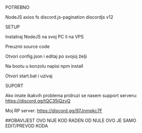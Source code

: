 POTREBNO

NodeJS
axios
fs
discord.js-pagination
discordjs v12

SETUP

Instaliraj NodeJS na svoj PC il na VPS

Preuzmi source code

Otvori config.json i editaj po svojoj želji

Na bootu u konzolu napisi npm install

Otvori start.bat i uzivaj

SUPORT

Ako imate ikakvih problema pridruzi se nasem support serveru: https://discord.gg/tQC35jQzvQ

Moj RP server: https://discord.gg/97Jnmpkc7F

##OBAVIJEST
OVO NIJE KOD RADEN OD NULE OVO JE SAMO EDIT/PREVOD KODA
